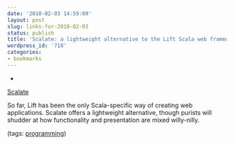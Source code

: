 ```yaml
---
date: '2010-02-03 14:59:09'
layout: post
slug: links-for-2010-02-03
status: publish
title: 'Scalate: a lightweight alternative to the Lift Scala web framework'
wordpress_id: '718'
categories:
- bookmarks
---
```


  *


[Scalate](http://scalate.fusesource.org/index.html)


So far, Lift has been the only Scala-specific way of creating web applications.  Scalate offers a lightweight alternative, though purists will shudder at how functionality and presentation are mixed willy-nilly.


(tags: [programming](http://delicious.com/eob/programming))




